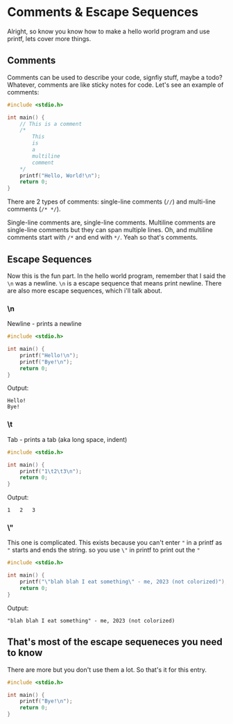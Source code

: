 # Comments & Escape Sequences
Alright, so know you know how to make a hello world program and use printf, lets cover more things.

## Comments
Comments can be used to describe your code, signfiy stuff, maybe a todo? Whatever, comments are like sticky notes for code. Let's see an example of comments:

```c
#include <stdio.h>

int main() {
    // This is a comment
    /*
        This
        is
        a
        multiline
        comment
    */
    printf("Hello, World!\n");
    return 0;
}
```
There are 2 types of comments: single-line comments (`//`) and multi-line comments (`/* */`).

Single-line comments are, single-line comments. Multiline comments are single-line comments but they can span multiple lines. Oh, and multiline comments start with `/*` and end with `*/`. Yeah so that's comments.

## Escape Sequences
Now this is the fun part. In the hello world program, remember that I said the `\n` was a newline. `\n` is a escape sequence that means print newline. There are also more escape sequences, which i'll talk about.

### \n
Newline - prints a newline
```c
#include <stdio.h>

int main() {
    printf("Hello!\n");
    printf("Bye!\n");
    return 0;
}
```
Output:
```
Hello!
Bye!
```
### \t
Tab - prints a tab (aka long space, indent)
```c
#include <stdio.h>

int main() {
    printf("1\t2\t3\n");
    return 0;
}
```
Output:
```
1   2   3
```

### \\"
This one is complicated. This exists because you can't enter `"` in a printf as `"` starts and ends the string. so you use `\"` in printf to print out the `"`
```c
#include <stdio.h>

int main() {
    printf("\"blah blah I eat something\" - me, 2023 (not colorized)");
    return 0;
}
```
Output:
```
"blah blah I eat something" - me, 2023 (not colorized)
```

## That's most of the escape sequeneces you need to know
There are more but you don't use them a lot. So that's it for this entry.

```c
#include <stdio.h>

int main() {
    printf("Bye!\n");
    return 0;
}
```
